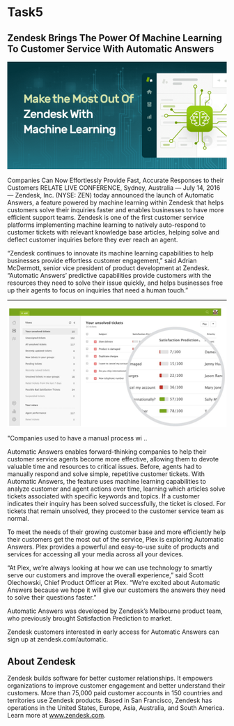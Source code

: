 # Task5

## Zendesk Brings The Power Of Machine Learning To Customer Service With Automatic Answers
![m](Zendesk-Machine-Learning-Social-2@2x.png)

Companies Can Now Effortlessly Provide Fast, Accurate Responses to their Customers
RELATE LIVE CONFERENCE, Sydney, Australia — July 14, 2016 — Zendesk, Inc. (NYSE: ZEN) today announced the launch of Automatic Answers, a feature powered by machine learning within Zendesk that helps customers solve their inquiries faster and enables businesses to have more efficient support teams. Zendesk is one of the first customer service platforms implementing machine learning to natively auto-respond to customer tickets with relevant knowledge base articles, helping solve and deflect customer inquiries before they ever reach an agent.

“Zendesk continues to innovate its machine learning capabilities to help businesses provide effortless customer engagement,” said Adrian McDermott, senior vice president of product development at Zendesk. “Automatic Answers’ predictive capabilities provide customers with the resources they need to solve their issue quickly, and helps businesses free up their agents to focus on inquiries that need a human touch.”

___

![m](56e74487910584716f8b6215.jpeg)

"Companies used to have a manual process wi ..

Automatic Answers enables forward-thinking companies to help their customer service agents become more effective, allowing them to devote valuable time and resources to critical issues. Before, agents had to manually respond and solve simple, repetitive customer tickets. With Automatic Answers, the feature uses machine learning capabilities to analyze customer and agent actions over time, learning which articles solve tickets associated with specific keywords and topics. If a customer indicates their inquiry has been solved successfully, the ticket is closed. For tickets that remain unsolved, they proceed to the customer service team as normal.

To meet the needs of their growing customer base and more efficiently help their customers get the most out of the service, Plex is exploring Automatic Answers. Plex provides a powerful and easy-to-use suite of products and services for accessing all your media across all your devices.

“At Plex, we’re always looking at how we can use technology to smartly serve our customers and improve the overall experience,” said Scott Olechowski, Chief Product Officer at Plex. “We’re excited about Automatic Answers because we hope it will give our customers the answers they need to solve their questions faster.”

Automatic Answers was developed by Zendesk’s Melbourne product team, who previously brought Satisfaction Prediction to market.

Zendesk customers interested in early access for Automatic Answers can sign up at zendesk.com/automatic.

## About Zendesk
Zendesk builds software for better customer relationships. It empowers organizations to improve customer engagement and better understand their customers. More than 75,000 paid customer accounts in 150 countries and territories use Zendesk products. Based in San Francisco, Zendesk has operations in the United States, Europe, Asia, Australia, and South America. Learn more at www.zendesk.com.




